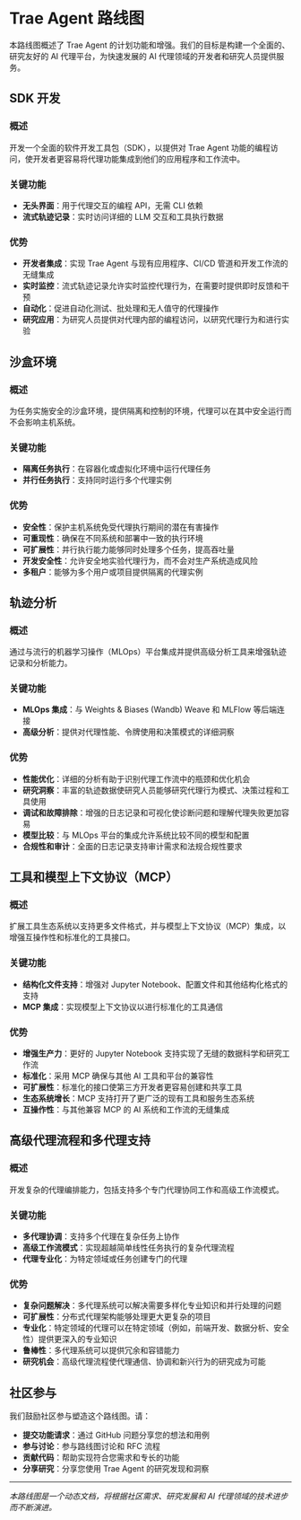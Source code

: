 # Trae Agent 路线图

本路线图概述了 Trae Agent 的计划功能和增强。我们的目标是构建一个全面的、研究友好的 AI 代理平台，为快速发展的 AI 代理领域的开发者和研究人员提供服务。

## SDK 开发

### 概述
开发一个全面的软件开发工具包（SDK），以提供对 Trae Agent 功能的编程访问，使开发者更容易将代理功能集成到他们的应用程序和工作流中。

### 关键功能
- **无头界面**：用于代理交互的编程 API，无需 CLI 依赖
- **流式轨迹记录**：实时访问详细的 LLM 交互和工具执行数据

### 优势
- **开发者集成**：实现 Trae Agent 与现有应用程序、CI/CD 管道和开发工作流的无缝集成
- **实时监控**：流式轨迹记录允许实时监控代理行为，在需要时提供即时反馈和干预
- **自动化**：促进自动化测试、批处理和无人值守的代理操作
- **研究应用**：为研究人员提供对代理内部的编程访问，以研究代理行为和进行实验

## 沙盒环境

### 概述
为任务实施安全的沙盒环境，提供隔离和控制的环境，代理可以在其中安全运行而不会影响主机系统。

### 关键功能
- **隔离任务执行**：在容器化或虚拟化环境中运行代理任务
- **并行任务执行**：支持同时运行多个代理实例

### 优势
- **安全性**：保护主机系统免受代理执行期间的潜在有害操作
- **可重现性**：确保在不同系统和部署中一致的执行环境
- **可扩展性**：并行执行能力能够同时处理多个任务，提高吞吐量
- **开发安全性**：允许安全地实验代理行为，而不会对生产系统造成风险
- **多租户**：能够为多个用户或项目提供隔离的代理实例

## 轨迹分析

### 概述
通过与流行的机器学习操作（MLOps）平台集成并提供高级分析工具来增强轨迹记录和分析能力。

### 关键功能
- **MLOps 集成**：与 Weights & Biases (Wandb) Weave 和 MLFlow 等后端连接
- **高级分析**：提供对代理性能、令牌使用和决策模式的详细洞察

### 优势
- **性能优化**：详细的分析有助于识别代理工作流中的瓶颈和优化机会
- **研究洞察**：丰富的轨迹数据使研究人员能够研究代理行为模式、决策过程和工具使用
- **调试和故障排除**：增强的日志记录和可视化使诊断问题和理解代理失败更加容易
- **模型比较**：与 MLOps 平台的集成允许系统比较不同的模型和配置
- **合规性和审计**：全面的日志记录支持审计需求和法规合规性要求

## 工具和模型上下文协议（MCP）

### 概述
扩展工具生态系统以支持更多文件格式，并与模型上下文协议（MCP）集成，以增强互操作性和标准化的工具接口。

### 关键功能
- **结构化文件支持**：增强对 Jupyter Notebook、配置文件和其他结构化格式的支持
- **MCP 集成**：实现模型上下文协议以进行标准化的工具通信

### 优势
- **增强生产力**：更好的 Jupyter Notebook 支持实现了无缝的数据科学和研究工作流
- **标准化**：采用 MCP 确保与其他 AI 工具和平台的兼容性
- **可扩展性**：标准化的接口使第三方开发者更容易创建和共享工具
- **生态系统增长**：MCP 支持打开了更广泛的现有工具和服务生态系统
- **互操作性**：与其他兼容 MCP 的 AI 系统和工作流的无缝集成

## 高级代理流程和多代理支持

### 概述
开发复杂的代理编排能力，包括支持多个专门代理协同工作和高级工作流模式。

### 关键功能
- **多代理协调**：支持多个代理在复杂任务上协作
- **高级工作流模式**：实现超越简单线性任务执行的复杂代理流程
- **代理专业化**：为特定领域或任务创建专门的代理

### 优势
- **复杂问题解决**：多代理系统可以解决需要多样化专业知识和并行处理的问题
- **可扩展性**：分布式代理架构能够处理更大更复杂的项目
- **专业化**：特定领域的代理可以在特定领域（例如，前端开发、数据分析、安全性）提供更深入的专业知识
- **鲁棒性**：多代理系统可以提供冗余和容错能力
- **研究机会**：高级代理流程使代理通信、协调和新兴行为的研究成为可能

## 社区参与

我们鼓励社区参与塑造这个路线图。请：

- **提交功能请求**：通过 GitHub 问题分享您的想法和用例
- **参与讨论**：参与路线图讨论和 RFC 流程
- **贡献代码**：帮助实现符合您需求和专长的功能
- **分享研究**：分享您使用 Trae Agent 的研究发现和洞察

---

*本路线图是一个动态文档，将根据社区需求、研究发展和 AI 代理领域的技术进步而不断演进。*